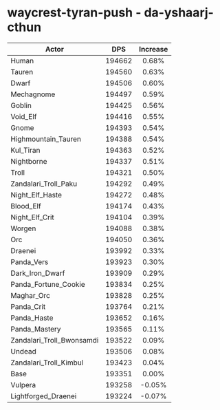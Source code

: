 # waycrest-tyran-push - da-yshaarj-cthun
| Actor | DPS | Increase |
|---|:---:|:---:|
|Human|194662|0.68%|
|Tauren|194560|0.63%|
|Dwarf|194506|0.60%|
|Mechagnome|194497|0.59%|
|Goblin|194425|0.56%|
|Void_Elf|194416|0.55%|
|Gnome|194393|0.54%|
|Highmountain_Tauren|194388|0.54%|
|Kul_Tiran|194363|0.52%|
|Nightborne|194337|0.51%|
|Troll|194321|0.50%|
|Zandalari_Troll_Paku|194292|0.49%|
|Night_Elf_Haste|194272|0.48%|
|Blood_Elf|194174|0.43%|
|Night_Elf_Crit|194104|0.39%|
|Worgen|194088|0.38%|
|Orc|194050|0.36%|
|Draenei|193992|0.33%|
|Panda_Vers|193923|0.30%|
|Dark_Iron_Dwarf|193909|0.29%|
|Panda_Fortune_Cookie|193834|0.25%|
|Maghar_Orc|193828|0.25%|
|Panda_Crit|193764|0.21%|
|Panda_Haste|193652|0.16%|
|Panda_Mastery|193565|0.11%|
|Zandalari_Troll_Bwonsamdi|193522|0.09%|
|Undead|193506|0.08%|
|Zandalari_Troll_Kimbul|193423|0.04%|
|Base|193351|0.00%|
|Vulpera|193258|-0.05%|
|Lightforged_Draenei|193224|-0.07%|
